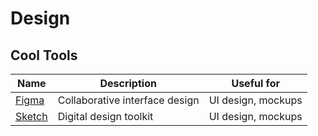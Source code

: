 # Design

## Cool Tools

| Name                             | Description                    | Useful for         |
| -------------------------------- | ------------------------------ | ------------------ |
| [Figma](https://www.figma.com)   | Collaborative interface design | UI design, mockups |
| [Sketch](https://www.sketch.com) | Digital design toolkit         | UI design, mockups |

